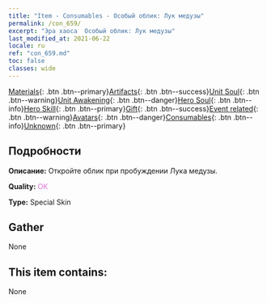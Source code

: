 ```yaml
---
title: "Item - Consumables - Особый облик: Лук медузы"
permalink: /con_659/
excerpt: "Эра хаоса  Особый облик: Лук медузы"
last_modified_at: 2021-06-22
locale: ru
ref: "con_659.md"
toc: false
classes: wide
---
```

 [Materials](/ItemsRU/){: .btn .btn--primary}[Artifacts](/ItemsRU/Artifacts/){: .btn .btn--success}[Unit Soul](/ItemsRU/UnitSoul/){: .btn .btn--warning}[Unit Awakening](/ItemsRU/UnitAwakening/){: .btn .btn--danger}[Hero Soul](/ItemsRU/HeroSoul/){: .btn .btn--info}[Hero Skill](/ItemsRU/HeroSkill/){: .btn .btn--primary}[Gift](/ItemsRU/Gift/){: .btn .btn--success}[Event related](/ItemsRU/Events/){: .btn .btn--warning}[Avatars](/ItemsRU/Avatars/){: .btn .btn--danger}[Consumables](/ItemsRU/Consumables/){: .btn .btn--info}[Unknown](/ItemsRU/Unknown/){: .btn .btn--primary}

## Подробности
 **Описание:** Откройте облик при пробуждении Лука медузы.

 **Quality:** <span style="color: #DA70D6">OK</span>

 **Type:** Special Skin

## Gather

  None

## This item contains:

  None

